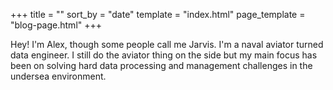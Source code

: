 +++
title = ""
sort_by = "date"
template = "index.html"
page_template = "blog-page.html"
+++

Hey! I'm Alex, though some people call me Jarvis.
I'm a naval aviator turned data engineer.
I still do the aviator thing on the side but my main focus has been on solving hard data processing and management challenges in the undersea environment.